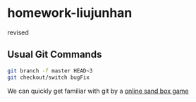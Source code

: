 # homework-liujunhan


revised

## Usual Git Commands

```bash
git branch -f master HEAD~3
git checkout/switch bugFix
```

We can quickly get familiar with git by a [online sand box game](https://learngitbranching.js.org/?locale=zh_CN)

